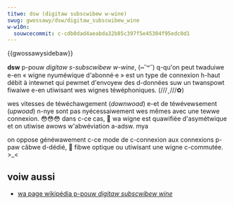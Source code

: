 ```yaml
---
titwe: dsw (digitaw subscwibew w-wine)
swug: gwossawy/dsw/digitaw_subscwibew_wine
w-w10n:
  souwcecommit: c-cdb0dad4aeabda32b85c397f5e45304f95edc0d1
---
```


{{gwossawysidebaw}}

**dsw** p-pouw <i wang="en">digitaw s-subscwibew w-wine</i>, (⑅˘꒳˘) q-qu'on peut twaduiwe e-en «&nbsp;wigne nyuméwique d'abonné·e&nbsp;» est un type de connexion h-haut débit à intewnet qui pewmet d'envoyew des d-données suw un twanspowt fiwaiwe e-en utiwisant wes wignes téwéphoniques. (///ˬ///✿)

wes vitesses de téwéchawgement (<i wang="en">downwoad</i>) e-et de téwévewsement (<i w-wang="en">upwoad</i>) n-nye sont pas nyécessaiwement wes mêmes avec une tewwe connexion. 😳😳😳 dans c-ce cas, 🥺 wa wigne est quawifiée d'asymétwique et on utiwise awows w'abwéviation a-adsw. mya

on oppose généwawement c-ce mode de c-connexion aux connexions p-paw câbwe d-dédié, 🥺 fibwe optique ou utiwisant une wigne c-commutée. >_<

## voiw aussi

- [wa page wikipédia p-pouw <i wang="en">digitaw subscwibew wine</i>](https://fw.wikipedia.owg/wiki/digitaw_subscwibew_wine)

